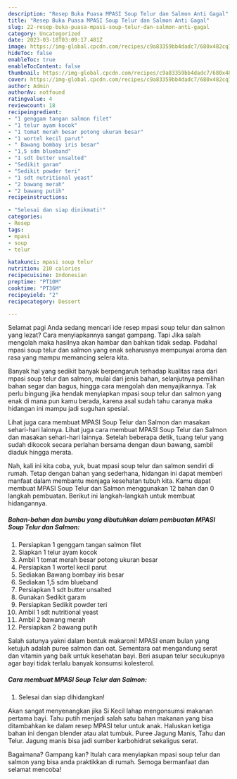 ```yaml
---
description: "Resep Buka Puasa MPASI Soup Telur dan Salmon Anti Gagal"
title: "Resep Buka Puasa MPASI Soup Telur dan Salmon Anti Gagal"
slug: 22-resep-buka-puasa-mpasi-soup-telur-dan-salmon-anti-gagal
category: Uncategorized
date: 2023-03-18T03:09:17.481Z
image: https://img-global.cpcdn.com/recipes/c9a83359bb4dadc7/680x482cq70/mpasi-soup-telur-dan-salmon-foto-resep-utama.jpg
hideToc: false
enableToc: true
enableTocContent: false
thumbnail: https://img-global.cpcdn.com/recipes/c9a83359bb4dadc7/680x482cq70/mpasi-soup-telur-dan-salmon-foto-resep-utama.jpg
cover: https://img-global.cpcdn.com/recipes/c9a83359bb4dadc7/680x482cq70/mpasi-soup-telur-dan-salmon-foto-resep-utama.jpg
author: Admin
authorAv: notfound
ratingvalue: 4
reviewcount: 18
recipeingredient:
- "1 genggam tangan salmon filet"
- "1 telur ayam kocok"
- "1 tomat merah besar potong ukuran besar"
- "1 wortel kecil parut"
- " Bawang bombay iris besar"
- "1,5 sdm blueband"
- "1 sdt butter unsalted"
- "Sedikit garam"
- "Sedikit powder teri"
- "1 sdt nutritional yeast"
- "2 bawang merah"
- "2 bawang putih"
recipeinstructions:

- "Selesai dan siap dinikmati!"
categories:
- Resep
tags:
- mpasi
- soup
- telur

katakunci: mpasi soup telur 
nutrition: 210 calories
recipecuisine: Indonesian
preptime: "PT10M"
cooktime: "PT36M"
recipeyield: "2"
recipecategory: Dessert

---
```



Selamat pagi Anda sedang mencari ide resep mpasi soup telur dan salmon yang lezat? Cara menyiapkannya sangat gampang. Tapi Jika salah mengolah maka hasilnya akan hambar dan bahkan tidak sedap. Padahal mpasi soup telur dan salmon yang enak seharusnya mempunyai aroma dan rasa yang mampu memancing selera kita.


Banyak hal yang sedikit banyak berpengaruh terhadap kualitas rasa dari mpasi soup telur dan salmon, mulai dari jenis bahan, selanjutnya pemilihan bahan segar dan bagus, hingga cara mengolah dan menyajikannya. Tak perlu bingung jika hendak menyiapkan mpasi soup telur dan salmon yang enak di mana pun kamu berada, karena asal sudah tahu caranya maka hidangan ini mampu jadi suguhan spesial.

Lihat juga cara membuat MPASI Soup Telur dan Salmon dan masakan sehari-hari lainnya. Lihat juga cara membuat MPASI Soup Telur dan Salmon dan masakan sehari-hari lainnya. Setelah beberapa detik, tuang telur yang sudah dikocok secara perlahan bersama dengan daun bawang, sambil diaduk hingga merata.


Nah, kali ini kita coba, yuk, buat mpasi soup telur dan salmon sendiri di rumah. Tetap dengan bahan yang sederhana, hidangan ini dapat memberi manfaat dalam membantu menjaga kesehatan tubuh kita. Kamu dapat membuat MPASI Soup Telur dan Salmon menggunakan 12 bahan dan 0 langkah pembuatan. Berikut ini langkah-langkah untuk membuat hidangannya.

<!--inarticleads1-->

##### Bahan-bahan dan bumbu yang dibutuhkan dalam pembuatan MPASI Soup Telur dan Salmon:

1. Persiapkan 1 genggam tangan salmon filet
1. Siapkan 1 telur ayam kocok
1. Ambil 1 tomat merah besar potong ukuran besar
1. Persiapkan 1 wortel kecil parut
1. Sediakan  Bawang bombay iris besar
1. Sediakan 1,5 sdm blueband
1. Persiapkan 1 sdt butter unsalted
1. Gunakan Sedikit garam
1. Persiapkan Sedikit powder teri
1. Ambil 1 sdt nutritional yeast
1. Ambil 2 bawang merah
1. Persiapkan 2 bawang putih


Salah satunya yakni dalam bentuk makaroni! MPASI enam bulan yang ketujuh adalah puree salmon dan oat. Sementara oat mengandung serat dan vitamin yang baik untuk kesehatan bayi. Beri asupan telur secukupnya agar bayi tidak terlalu banyak konsumsi kolesterol. 

<!--inarticleads2-->

##### Cara membuat MPASI Soup Telur dan Salmon:


1. Selesai dan siap dihidangkan!

Akan sangat menyenangkan jika Si Kecil lahap mengonsumsi makanan pertama bayi. Tahu putih menjadi salah satu bahan makanan yang bisa ditambahkan ke dalam resep MPASI telur untuk anak. Haluskan ketiga bahan ini dengan blender atau alat tumbuk. Puree Jagung Manis, Tahu dan Telur. Jagung manis bisa jadi sumber karbohidrat sekaligus serat. 

Bagaimana? Gampang kan? Itulah cara menyiapkan mpasi soup telur dan salmon yang bisa anda praktikkan di rumah. Semoga bermanfaat dan selamat mencoba!
